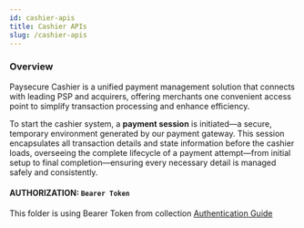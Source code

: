 ```yaml
---
id: cashier-apis
title: Cashier APIs
slug: /cashier-apis
---
```


### **Overview**

Paysecure Cashier is a unified payment management solution that connects with leading PSP and acquirers, offering merchants one convenient access point to simplify transaction processing and enhance efficiency.

To start the cashier system, a __payment session__ is initiated—a secure, temporary environment generated by our payment gateway. This session encapsulates all transaction details and state information before the cashier loads, overseeing the complete lifecycle of a payment attempt—from initial setup to final completion—ensuring every necessary detail is managed safely and consistently.


#### AUTHORIZATION: `Bearer Token`

This folder is using Bearer Token from collection [Authentication Guide](../authentication.md)